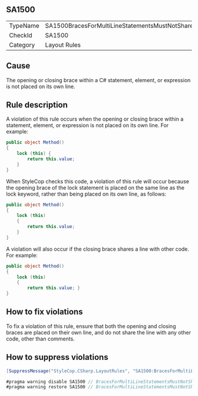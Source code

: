 ﻿## SA1500

<table>
<tr>
  <td>TypeName</td>
  <td>SA1500BracesForMultiLineStatementsMustNotShareLine</td>
</tr>
<tr>
  <td>CheckId</td>
  <td>SA1500</td>
</tr>
<tr>
  <td>Category</td>
  <td>Layout Rules</td>
</tr>
</table>

## Cause

The opening or closing brace within a C# statement, element, or expression is not placed on its own line.

## Rule description

A violation of this rule occurs when the opening or closing brace within a statement, element, or expression is not placed on its own line. For example:

```csharp
public object Method()
{
    lock (this) {
        return this.value;
    }
}
```

When StyleCop checks this code, a violation of this rule will occur because the opening brace of the lock statement is placed on the same line as the lock keyword, rather than being placed on its own line, as follows:

```csharp
public object Method()
{
    lock (this) 
    {
        return this.value;
    }
}
```

A violation will also occur if the closing brace shares a line with other code. For example:

```csharp
public object Method()
{
    lock (this) 
    {
        return this.value; }
}
```

## How to fix violations

To fix a violation of this rule, ensure that both the opening and closing braces are placed on their own line, and do not share the line with any other code, other than comments.

## How to suppress violations

```csharp
[SuppressMessage("StyleCop.CSharp.LayoutRules", "SA1500:BracesForMultiLineStatementsMustNotShareLine", Justification = "Reviewed.")]
```

```csharp
#pragma warning disable SA1500 // BracesForMultiLineStatementsMustNotShareLine
#pragma warning restore SA1500 // BracesForMultiLineStatementsMustNotShareLine
```
